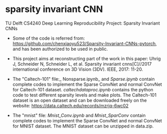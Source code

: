 # sparsity invariant CNN
TU Delft CS4240 Deep Learning Reproducibility Project: Sparsity Invariant CNNs

* Some of the code is referred from: https://github.com/chenxiaoyu523/Sparsity-Invariant-CNNs-pytorch, and has been authorized to be used in public.
* This project aims at reconstructing part of the work in this paper: Uhrig J, Schneider N, Schneider L, et al. Sparsity invariant cnns[C]//2017 international conference on 3D Vision (3DV). IEEE, 2017: 11-20.
  
* The "Caltech-101" file:_ Nonsparse.ipynb_ and _Sparse.ipynb_ contain complete codes to implement the Sparse ConvNet and normal ConvNet for Caltech-101 dataset. _caltechdataproc.ipynb_ contains the python code to test different sparsity levels and make plots. The Caltech-101 dataset is an open dataset and can be downloaded freely on the website: https://data.caltech.edu/records/mzrjq-6wc02

* The "mnist" file: _Mnist_Conv.ipynb_ and _Mnist_SparConv_ contain complete codes to implement the Sparse ConvNet and normal ConvNet for MNIST dataset. The MNIST dataset can be unzipped in data.zip.


